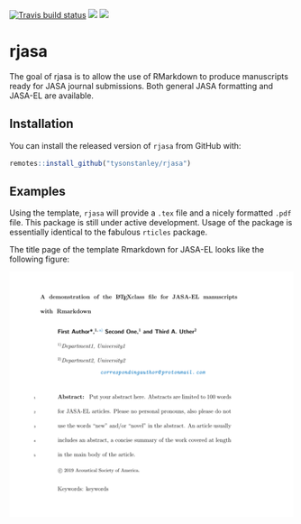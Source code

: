 
<!-- README.md is generated from README.Rmd. Please edit that file -->

[![Travis build
status](https://travis-ci.org/TysonStanley/rjasa.svg?branch=master)](https://travis-ci.org/TysonStanley/rjasa)
![](https://img.shields.io/badge/version%200.1.0-passing-bright%20green.svg)
![](https://img.shields.io/badge/stage-developmental-yellow.svg)

# rjasa

The goal of rjasa is to allow the use of RMarkdown to produce
manuscripts ready for JASA journal submissions. Both general JASA
formatting and JASA-EL are available.

## Installation

You can install the released version of `rjasa` from GitHub with:

``` r
remotes::install_github("tysonstanley/rjasa")
```

## Examples

Using the template, `rjasa` will provide a `.tex` file and a nicely
formatted `.pdf` file. This package is still under active development.
Usage of the package is essentially identical to the fabulous `rticles`
package.

The title page of the template Rmarkdown for JASA-EL looks like the
following figure:

![Example1](inst/example1.png)
